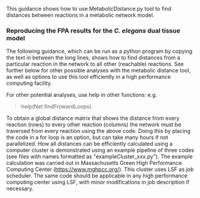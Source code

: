 This guidance shows how to use MetabolicDistance.py tool to find distances between reactions in a metabolic network model. 

### Reproducing the FPA results for the <i>C. elegans</i> dual tissue model

The following guidance, which can be run as a python program by copying the text in between the long lines, shows how to find distances from a particular reaction in the network to all other (reachable) reactions. See further below for other possible analyses with the metabolic distance tool, as well as options to use this tool efficiently in a high performance computing facility.



For other potential analyses, use help in other functions:
e.g.
>help(Net.findFrowardLoops)

To obtain a global distance matrix that shows the distance from every reaction (rows) to every other reaction (columns) the network must be traversed from every reaction using the above code. Doing this by placing the code in a for loop is an option, but can take many hours if not parallelized. How all distances can be efficiently calculated using a computer cluster is demonstrated using an example pipeline of three codes (see files with names formatted as "exampleCluster_xxx.py"). The example calculation was carried out in Massachusetts Green High Performance Computing Center (https://www.mghpcc.org/). This cluster uses LSF as job scheduler. The same code should be applicable in any high performance computing center using LSF, with minor modifications in job description if necessary. 



